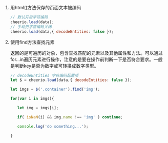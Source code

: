 1. 用html()方法保存的页面文本被编码

    ```js
    // 默认开启字符编码
    cheerio.load(data);
    // 手动把字符编码关闭
    cheerio.load(data,{ decodeEntities: false });
    ```

2. 使用find方法查找元素

    返回的是可遍历的对象，包含查找匹配的元素以及其他属性和方法。可以通过for...in遍历元素进行操作，注意的是要在操作前判断一下是否符合要求。一般是判断key是否为数字或可转换成数字类型。


    ```js
    // decodeEntities 字符编码配置项
    let $ = cheerio.load(data,{ decodeEntities: false });

    let imgs = $('.container').find('img');

    for(var i in imgs){

       let img = imgs[i];

       if( isNaN(i) && img.name !== 'img' ) continue;

       console.log('do something...');

    }
    ```